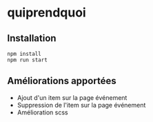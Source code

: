 # quiprendquoi

## Installation 

````
npm install
npm run start
````

## Améliorations apportées

* Ajout d'un item sur la page événement
* Suppression de l'item sur la page événement
* Amélioration scss
